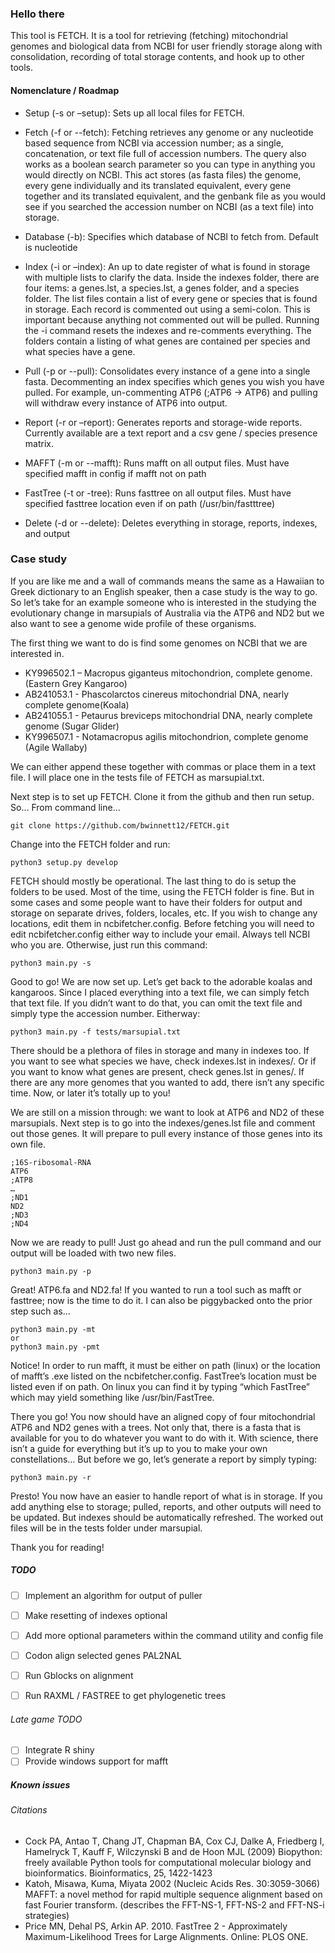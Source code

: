 ### Hello there
This tool is FETCH. It is a tool for retrieving (fetching) mitochondrial genomes and biological data from NCBI for user friendly storage along with consolidation, recording of total storage contents, and  hook up to other tools.

#### Nomenclature / Roadmap
 - Setup (-s or –setup): Sets up all local files for FETCH.
 - Fetch (-f or --fetch): Fetching retrieves any genome or any nucleotide based sequence from NCBI via accession number; as a single, concatenation, or text file full of accession numbers. The query also works as a boolean search parameter so you can type in anything you would directly on NCBI. This act stores (as fasta files) the genome, every gene individually and its translated equivalent, every gene together and its translated equivalent, and the genbank file as you would see if you searched the accession number on NCBI (as a text file) into storage.

 - Database (-b): Specifies which database of NCBI to fetch from. Default is nucleotide

 - Index (-i or –index): An up to date register of what is found in storage with multiple lists to clarify the data. Inside the indexes folder, there are four items: a genes.lst, a species.lst, a genes folder, and a species folder. The list files contain a list of every gene or species that is found in storage. Each record is commented out using a semi-colon. This is important because anything not commented out will be pulled. Running the -i command resets the indexes and re-comments everything. The folders contain a listing of what genes are contained per species and what species have a gene.

 - Pull (-p or --pull): Consolidates every instance of a gene into a single fasta. Decommenting an index specifies which genes you wish you have pulled. For example, un-commenting ATP6 (;ATP6 → ATP6) and pulling will withdraw every instance of ATP6 into output.

 - Report (-r or –report): Generates reports and storage-wide reports. Currently available are a text report and a csv gene / species presence matrix.

 - MAFFT (-m or --mafft): Runs mafft on all output files. Must have specified mafft in config if mafft not on path

 - FastTree (-t or -tree): Runs fasttree on all output files. Must have specified fasttree location even if on path (/usr/bin/fastttree)

 - Delete (-d or --delete): Deletes everything in storage, reports, indexes, and output

### Case study
If you are like me and a wall of commands means the same as a Hawaiian to Greek dictionary to an English speaker, then a case study is the way to go. So let’s take for an example someone who is interested in the studying the evolutionary change in marsupials of Australia via the ATP6 and ND2 but we also want to see a genome wide profile of these organisms. <br/>


The first thing we want to do is find some genomes on NCBI that we are interested in.
+ KY996502.1 – Macropus giganteus mitochondrion, complete genome. (Eastern Grey Kangaroo)
+ AB241053.1 - Phascolarctos cinereus mitochondrial DNA, nearly complete genome(Koala)
+ AB241055.1 - Petaurus breviceps mitochondrial DNA, nearly complete genome (Sugar Glider)
+ KY996507.1 - Notamacropus agilis mitochondrion, complete genome (Agile Wallaby)

We can either append these together with commas or place them in a text file. I will place one in the tests file of FETCH as marsupial.txt.

Next step is to set up FETCH. Clone it from the github and then run setup. So… From command line…
```
git clone https://github.com/bwinnett12/FETCH.git
```

Change into the FETCH folder and run:
```
python3 setup.py develop
```
FETCH should mostly be operational. The last thing to do is setup the folders to be used. Most of the time, using the FETCH folder is fine. But in some cases and some people want to have their folders for output and storage on separate drives, folders, locales, etc. If you wish to change any locations, edit them in ncbifetcher.config. Before fetching you will need to edit ncbifetcher.config either way to include your email. Always tell NCBI who you are. Otherwise, just run this command:

```
python3 main.py -s
```

Good to go! We are now set up. Let’s get back to the adorable koalas and kangaroos. Since I placed everything into a text file, we can simply fetch that text file. If you didn’t want to do that, you can omit the text file and simply type the accession number. Eitherway:

```
python3 main.py -f tests/marsupial.txt
```

There should be a plethora of files in storage and many in indexes too. If you want to see what species we have, check indexes.lst in indexes/. Or if you want to know what genes are present, check genes.lst in genes/. If there are any more genomes that you wanted to add, there isn’t any specific time. Now, or later it’s totally up to you!

We are still on a mission through: we want to look at ATP6 and ND2 of these marsupials. Next step is to go into the indexes/genes.lst file and comment out those genes. It will prepare to pull every instance of those genes into its own file.

```
;16S-ribosomal-RNA
ATP6
;ATP8
…
;ND1
ND2
;ND3
;ND4
```

Now we are ready to pull! Just go ahead and run the pull command and our output will be loaded with two new files.

```
python3 main.py -p
```

Great! ATP6.fa and ND2.fa! If you wanted to run a tool such as mafft or fasttree; now is the time to do it. I can also be piggybacked onto the prior step such as…

```
python3 main.py -mt
or
python3 main.py -pmt
```

Notice! In order to run mafft, it must be either on path (linux) or the location of mafft’s .exe listed on the ncbifetcher.config. FastTree’s location must be listed even if on path. On linux you can find it by typing “which FastTree” which may yield something like /usr/bin/FastTree.


There you go! You now should have an aligned copy of four mitochondrial ATP6 and ND2 genes with a trees. Not only that, there is a fasta that is available for you to do whatever you want to do with it. With science, there isn’t a guide for everything but it’s up to you to make your own constellations… But before we go, let’s generate a report by simply typing:

```
python3 main.py -r
```

Presto! You now have an easier to handle report of what is in storage. If you add anything else to storage; pulled, reports, and other outputs will need to be updated. But indexes should be automatically refreshed. The worked out files will be in the tests folder under marsupial.

Thank you for reading!

##### TODO
- [ ] Implement an algorithm for output of puller
- [ ] Make resetting of indexes optional
- [ ] Add more optional parameters within the command utility and config file

- [ ] Codon align selected genes PAL2NAL
- [ ] Run Gblocks on alignment
- [ ] Run RAXML / FASTREE to get phylogenetic trees


###### Late game TODO
- [ ] Integrate R shiny
- [ ] Provide windows support for mafft

##### Known issues

###### Citations

+ Cock PA, Antao T, Chang JT, Chapman BA, Cox CJ, Dalke A, Friedberg I, Hamelryck T, Kauff F, Wilczynski B and de Hoon MJL (2009) Biopython: freely available Python tools for computational molecular biology and bioinformatics. Bioinformatics, 25, 1422-1423
+ Katoh, Misawa, Kuma, Miyata 2002 (Nucleic Acids Res. 30:3059-3066)
MAFFT: a novel method for rapid multiple sequence alignment based on fast Fourier transform.
(describes the FFT-NS-1, FFT-NS-2 and FFT-NS-i strategies)
+ Price MN, Dehal PS, Arkin AP. 2010. FastTree 2 - Approximately Maximum-Likelihood Trees for Large Alignments. Online: PLOS ONE.